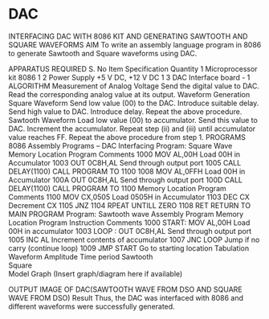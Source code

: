 # DAC
INTERFACING DAC WITH 8086 KIT AND GENERATING SAWTOOTH AND SQUARE WAVEFORMS
AIM
To write an assembly language program in 8086 to generate Sawtooth and Square waveforms using DAC.

APPARATUS REQUIRED
S. No	Item	Specification	Quantity
1	Microprocessor kit	8086	1
2	Power Supply	+5 V DC, +12 V DC	1
3	DAC Interface board	-	1
ALGORITHM
Measurement of Analog Voltage
Send the digital value to DAC.
Read the corresponding analog value at its output.
Waveform Generation
Square Waveform
Send low value (00) to the DAC.
Introduce suitable delay.
Send high value to DAC.
Introduce delay.
Repeat the above procedure.
Sawtooth Waveform
Load low value (00) to accumulator.
Send this value to DAC.
Increment the accumulator.
Repeat step (ii) and (iii) until accumulator value reaches FF.
Repeat the above procedure from step 1.
PROGRAMS
8086 Assembly Programs – DAC Interfacing
Program: Square Wave
Memory Location	Program	Comments
1000	MOV AL,00H	Load 00H in Accumulator
1003	OUT 0C8H,AL	Send through output port
1005	CALL DELAY(1100)	CALL PROGRAM TO 1100
1008	MOV AL,0FFH	Load 00H in Accumulator
100A	OUT 0C8H,AL	Send through output port
100D	CALL DELAY(1100)	CALL PROGRAM TO 1100
Memory Location	Program	Comments
1100	MOV CX,0505	Load 0505H in Accumulator
1103	DEC CX	Decrement CX
1105	JNZ 1104	RPEAT UNTILL ZERO
1108	RET	RETURN TO MAIN PROGRAM
Program: Sawtooth wave
Assembly Program
Memory Location	Program Instruction	Comments
1000	START: MOV AL,00H	Load 00H in accumulator
1003	LOOP : OUT 0C8H,AL	Send through output port
1005	INC AL	Increment contents of accumulator
1007	JNC LOOP	Jump if no carry (continue loop)
1009	JMP START	Go to starting location
Tabulation
Waveform	Amplitude	Time period
Sawtooth		
Square		
Model Graph
(Insert graph/diagram here if available)

OUTPUT IMAGE OF DAC(SAWTOOTH WAVE FROM DSO AND SQUARE WAVE FROM DSO)
Result
Thus, the DAC was interfaced with 8086 and different waveforms were successfully generated.

